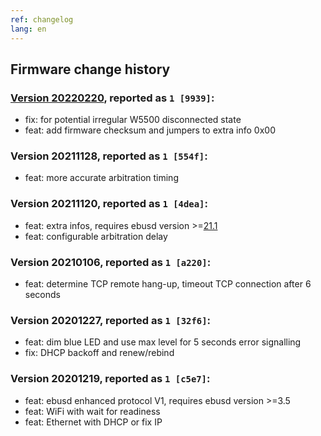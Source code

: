 ```yaml
---
ref: changelog
lang: en
---
```

## Firmware change history

### [Version 20220220](20220220-offset.hex), reported as `1 [9939]`:
* fix: for potential irregular W5500 disconnected state
* feat: add firmware checksum and jumpers to extra info 0x00

### Version 20211128, reported as `1 [554f]`:
* feat: more accurate arbitration timing

### Version 20211120, reported as `1 [4dea]`:
* feat: extra infos, requires ebusd version >=[21.1](https://github.com/john30/ebusd/releases/tag/v21.1)
* feat: configurable arbitration delay

### Version 20210106, reported as `1 [a220]`:
* feat: determine TCP remote hang-up, timeout TCP connection after 6 seconds

### Version 20201227, reported as `1 [32f6]`:
* feat: dim blue LED and use max level for 5 seconds error signalling
* fix: DHCP backoff and renew/rebind

### Version 20201219, reported as `1 [c5e7]`:
* feat: ebusd enhanced protocol V1, requires ebusd version >=3.5
* feat: WiFi with wait for readiness
* feat: Ethernet with DHCP or fix IP
